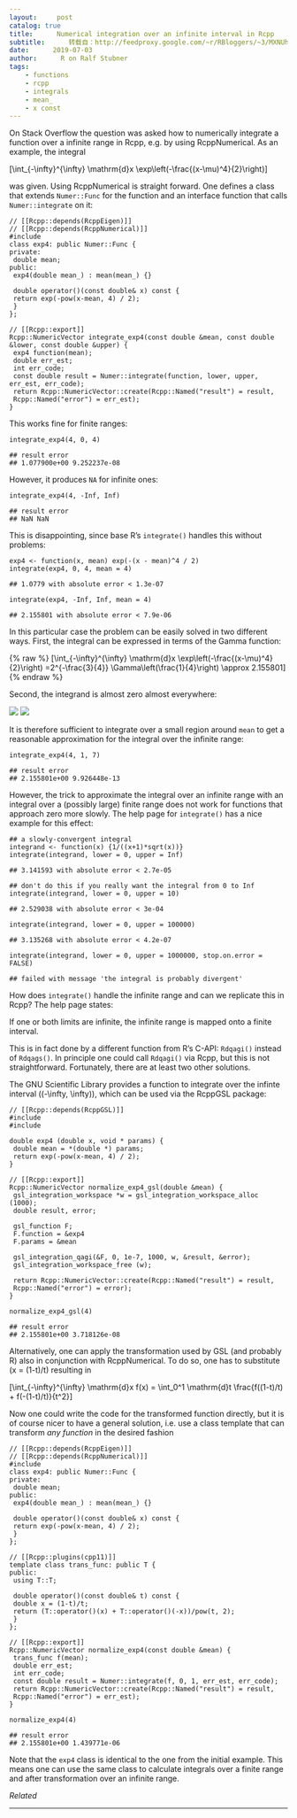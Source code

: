 ```yaml
---
layout:     post
catalog: true
title:      Numerical integration over an infinite interval in Rcpp
subtitle:      转载自：http://feedproxy.google.com/~r/RBloggers/~3/MXNUhl_6RzY/
date:      2019-07-03
author:      R on Ralf Stubner
tags:
    - functions
    - rcpp
    - integrals
    - mean_
    - x const
---
```






On Stack Overflow the question was asked how to numerically integrate a function over a infinite range in Rcpp, e.g. by using RcppNumerical. As an example, the integral

\[\int_{-\infty}^{\infty} \mathrm{d}x \exp\left(-\frac{(x-\mu)^4}{2}\right)\]

was given. Using RcppNumerical is straight forward. One defines a class that extends `Numer::Func` for the function and an interface function that calls `Numer::integrate` on it:

```
// [[Rcpp::depends(RcppEigen)]]
// [[Rcpp::depends(RcppNumerical)]]
#include 
class exp4: public Numer::Func {
private:
 double mean;
public:
 exp4(double mean_) : mean(mean_) {}
 
 double operator()(const double& x) const {
 return exp(-pow(x-mean, 4) / 2);
 }
};

// [[Rcpp::export]]
Rcpp::NumericVector integrate_exp4(const double &mean, const double &lower, const double &upper) {
 exp4 function(mean);
 double err_est;
 int err_code;
 const double result = Numer::integrate(function, lower, upper, err_est, err_code);
 return Rcpp::NumericVector::create(Rcpp::Named("result") = result,
 Rcpp::Named("error") = err_est);
}
```

This works fine for finite ranges:

```
integrate_exp4(4, 0, 4)
```

```
## result error 
## 1.077900e+00 9.252237e-08
```

However, it produces `NA` for infinite ones:

```
integrate_exp4(4, -Inf, Inf)
```

```
## result error 
## NaN NaN
```

This is disappointing, since base R’s `integrate()` handles this without problems:

```
exp4 <- function(x, mean) exp(-(x - mean)^4 / 2)
integrate(exp4, 0, 4, mean = 4)
```

```
## 1.0779 with absolute error < 1.3e-07
```

```
integrate(exp4, -Inf, Inf, mean = 4)
```

```
## 2.155801 with absolute error < 7.9e-06
```

In this particular case the problem can be easily solved in two different ways. First, the integral can be expressed in terms of the Gamma function:

{% raw %}
\[\int_{-\infty}^{\infty} \mathrm{d}x \exp\left(-\frac{(x-\mu)^4}{2}\right) =2^{-\frac{3}{4}} \Gamma\left(\frac{1}{4}\right) \approx 2.155801\]
{% endraw %}

Second, the integrand is almost zero almost everywhere:

![](https://i1.wp.com/stubner.me/post/2019-07-03-numerical-integration-over-an-infinite-interval-in-rcpp_files/figure-html/integrant_plot-1.png?w=450&is-pending-load=1#038;ssl=1)
![](https://i1.wp.com/stubner.me/post/2019-07-03-numerical-integration-over-an-infinite-interval-in-rcpp_files/figure-html/integrant_plot-1.png?w=450&ssl=1)


It is therefore sufficient to integrate over a small region around `mean` to get a reasonable approximation for the integral over the infinite range:

```
integrate_exp4(4, 1, 7)
```

```
## result error 
## 2.155801e+00 9.926448e-13
```

However, the trick to approximate the integral over an infinite range with an integral over a (possibly large) finite range does not work for functions that approach zero more slowly. The help page for `integrate()` has a nice example for this effect:

```
## a slowly-convergent integral
integrand <- function(x) {1/((x+1)*sqrt(x))}
integrate(integrand, lower = 0, upper = Inf)
```

```
## 3.141593 with absolute error < 2.7e-05
```

```
## don't do this if you really want the integral from 0 to Inf
integrate(integrand, lower = 0, upper = 10)
```

```
## 2.529038 with absolute error < 3e-04
```

```
integrate(integrand, lower = 0, upper = 100000)
```

```
## 3.135268 with absolute error < 4.2e-07
```

```
integrate(integrand, lower = 0, upper = 1000000, stop.on.error = FALSE)
```

```
## failed with message 'the integral is probably divergent'
```

How does `integrate()` handle the infinite range and can we replicate this in Rcpp? The help page states:

> 
If one or both limits are infinite, the infinite range is mapped onto a finite interval.


This is in fact done by a different function from R’s C-API: `Rdqagi()` instead of `Rdqags()`. In principle one could call `Rdqagi()` via Rcpp, but this is not straightforward. Fortunately, there are at least two other solutions.

The GNU Scientific Library provides a function to integrate over the infinte interval \((-\infty, \infty)\), which can be used via the RcppGSL package:

```
// [[Rcpp::depends(RcppGSL)]]
#include 
#include 

double exp4 (double x, void * params) {
 double mean = *(double *) params;
 return exp(-pow(x-mean, 4) / 2);
}

// [[Rcpp::export]]
Rcpp::NumericVector normalize_exp4_gsl(double &mean) {
 gsl_integration_workspace *w = gsl_integration_workspace_alloc (1000);
 double result, error;
 
 gsl_function F;
 F.function = &exp4
 F.params = &mean
 
 gsl_integration_qagi(&F, 0, 1e-7, 1000, w, &result, &error);
 gsl_integration_workspace_free (w);
 
 return Rcpp::NumericVector::create(Rcpp::Named("result") = result,
 Rcpp::Named("error") = error);
}
```

```
normalize_exp4_gsl(4)
```

```
## result error 
## 2.155801e+00 3.718126e-08
```

Alternatively, one can apply the transformation used by GSL (and probably R) also in conjunction with RcppNumerical. To do so, one has to substitute \(x = (1-t)/t\) resulting in

\[\int_{-\infty}^{\infty} \mathrm{d}x f(x) = \int_0^1 \mathrm{d}t \frac{f((1-t)/t) + f(-(1-t)/t)}{t^2}\]

Now one could write the code for the transformed function directly, but it is of course nicer to have a general solution, i.e. use a class template that can transform *any function* in the desired fashion

```
// [[Rcpp::depends(RcppEigen)]]
// [[Rcpp::depends(RcppNumerical)]]
#include 
class exp4: public Numer::Func {
private:
 double mean;
public:
 exp4(double mean_) : mean(mean_) {}
 
 double operator()(const double& x) const {
 return exp(-pow(x-mean, 4) / 2);
 }
};

// [[Rcpp::plugins(cpp11)]]
template class trans_func: public T {
public:
 using T::T;
 
 double operator()(const double& t) const {
 double x = (1-t)/t;
 return (T::operator()(x) + T::operator()(-x))/pow(t, 2);
 }
};

// [[Rcpp::export]]
Rcpp::NumericVector normalize_exp4(const double &mean) {
 trans_func f(mean);
 double err_est;
 int err_code;
 const double result = Numer::integrate(f, 0, 1, err_est, err_code);
 return Rcpp::NumericVector::create(Rcpp::Named("result") = result,
 Rcpp::Named("error") = err_est);
}
```

```
normalize_exp4(4)
```

```
## result error 
## 2.155801e+00 1.439771e-06
```

Note that the `exp4` class is identical to the one from the initial example. This means one can use the same class to calculate integrals over a finite range and after transformation over an infinite range.


*Related*







---
